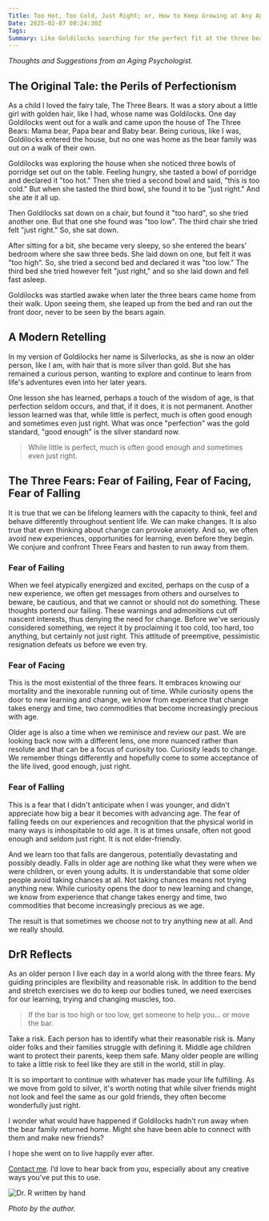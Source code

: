 ```yaml
---
Title: Too Hot, Too Cold, Just Right; or, How to Keep Growing at Any Age
Date: 2025-02-07 08:24:30Z
Tags: 
Summary: Like Goldilocks searching for the perfect fit at the three bears' house, we spend our lives seeking balance -- what feels "just right." With age, we face new fears of failing, facing mortality, and falling. Growth comes from embracing curiosity and taking reasonable risks. 
---
```


_Thoughts and Suggestions from an Aging Psychologist._


## The Original Tale: the Perils of Perfectionism

As a child I loved the fairy tale, The Three Bears. It was a story about a little girl with golden hair, like I had, whose name was Goldilocks. One day Goldilocks went out for a walk and came upon the house of The Three Bears: Mama bear, Papa bear and Baby bear. Being curious, like I was, Goldilocks entered the house, but no one was home as the bear family was out on a walk of their own.

Goldilocks was exploring the house when she noticed three bowls of porridge set out on the table. Feeling hungry, she tasted a bowl of porridge and declared it "too hot." Then she tried a second bowl and said, "this is too cold." But when she tasted the third bowl, she found it to be "just right." And she ate it all up.

Then Goldilocks sat down on a chair, but found it "too hard", so she tried another one. But that one she found was "too low". The third chair she tried felt "just right." So, she sat down. 

After sitting for a bit, she became very sleepy, so she entered the bears' bedroom where she saw three beds. She laid down on one, but felt it was "too high". So, she tried a second bed and declared it was "too low." The third bed she tried however felt "just right," and so she laid down and fell fast asleep. 

Goldilocks was startled awake when later the three bears came home from their walk. Upon seeing them, she leaped up from the bed and ran out the front door, never to be seen by the bears again.

## A Modern Retelling

In my version of Goldilocks her name is Silverlocks, as she is now an older person, like I am, with hair that is more silver than gold. But she has remained a curious person, wanting to explore and continue to learn from life's adventures even into her later years. 

One lesson she has learned, perhaps a touch of the wisdom of age, is that perfection seldom occurs, and that, if it does, it is not permanent. Another lesson learned was that, while little is perfect, much is often good enough and sometimes even just right. What was once "perfection" was the gold standard, "good enough" is the silver standard now.

> While little is perfect, much is often good enough and sometimes even just right.

## The Three Fears: Fear of Failing, Fear of Facing, Fear of Falling

It is true that we can be lifelong learners with the capacity to think, feel and behave differently throughout sentient life. We can make changes. It is also true that even thinking about change can provoke anxiety. And so, we often avoid new experiences, opportunities for learning, even before they begin. We conjure and confront Three Fears and hasten to run away from them.

### Fear of Failing

When we feel atypically energized and excited, perhaps on the cusp of a new experience, we often get messages from others and ourselves to beware, be cautious, and that we cannot or should not do something. These thoughts portend our failing. These warnings and admonitions cut off nascent interests, thus denying the need for change. Before we've seriously considered something, we reject it by proclaiming it too cold, too hard, too anything, but certainly not just right. This attitude of preemptive, pessimistic resignation defeats us before we even try.

### Fear of Facing

This is the most existential of the three fears. It embraces knowing our mortality and the inexorable running out of time. While curiosity opens the door to new learning and change, we know from experience that change takes energy and time, two commodities that become increasingly precious with age.

Older age is also a time when we reminisce and review our past. We are looking back now with a different lens, one more nuanced rather than resolute and that can be a focus of curiosity too. Curiosity leads to change. We remember things differently and hopefully come to some acceptance of the life lived, good enough, just right.

### Fear of Falling

This is a fear that I didn't anticipate when I was younger, and didn't appreciate how big a bear it becomes with advancing age. The fear of falling feeds on our experiences and recognition that the physical world in many ways is inhospitable to old age. It is at times unsafe, often not good enough and seldom just right. It is not elder-friendly.

And we learn too that falls are dangerous, potentially devastating and possibly deadly. Falls in older age are nothing like what they were when we were children, or even young adults. It is understandable that some older people avoid taking chances at all. Not taking chances means not trying anything new. While curiosity opens the door to new learning and change, we know from experience that change takes energy and time, two commodities that become increasingly precious as we age.

The result is that sometimes we choose not to try anything new at all. And we really should.

## DrR Reflects

As an older person I live each day in a world along with the three fears. My guiding principles are flexibility and reasonable risk. In addition to the bend and stretch exercises we do to keep our bodies tuned, we need exercises for our learning, trying and changing muscles, too.

> If the bar is too high or too low, get someone to help you... or move the bar.

Take a risk. Each person has to identify what their reasonable risk is. Many older folks and their families struggle with defining it. Middle age children want to protect their parents, keep them safe. Many older people are willing to take a little risk to feel like they are still in the world, still in play.

It is so important to continue with whatever has made your life fulfilling. As we move from gold to silver, it's worth noting that while silver friends might not look and feel the same as our gold friends, they often become wonderfully just right.

I wonder what would have happened if Goldilocks hadn't run away when the bear family returned home. Might she have been able to connect with them and make new friends?

I hope she went on to live happily ever after.

[Contact me]({filename}/pages/contact.md). I’d love to hear back from you, especially about any creative ways you’ve put this to use.

![Dr. R written by hand]({static}/images/dr_r_sm.png)

_Photo by the author._
